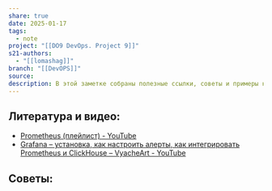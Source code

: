 ```yaml
---
share: true
date: 2025-01-17
tags:
  - note
project: "[[DO9 DevOps. Project 9]]"
s21-authors:
  - "[[lomashag]]"
branch: "[[DevOPS]]"
source: 
description: В этой заметке собраны полезные ссылки, советы и примеры касающиеся DevOps9.
---
```


## Литература и видео:

- [Prometheus (плейлист) - YouTube](https://youtube.com/playlist?list=PLg5SS_4L6LYu6qjwwwjt2WRsEudkzqB7J&si=33yi_z1yfagf_E3I)
- [Grafana – установка, как настроить алерты, как интегрировать Prometheus и ClickHouse – VyacheArt - YouTube](https://youtu.be/1RpbstvgnVE)

## Советы:
